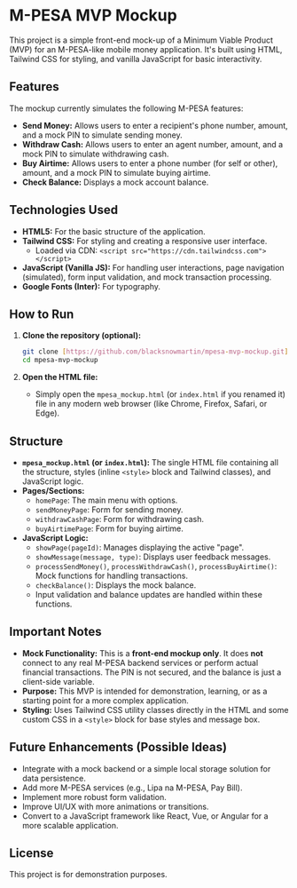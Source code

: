 # M-PESA MVP Mockup

This project is a simple front-end mock-up of a Minimum Viable Product (MVP) for an M-PESA-like mobile money application. It's built using HTML, Tailwind CSS for styling, and vanilla JavaScript for basic interactivity.

## Features

The mockup currently simulates the following M-PESA features:

* **Send Money:** Allows users to enter a recipient's phone number, amount, and a mock PIN to simulate sending money.
* **Withdraw Cash:** Allows users to enter an agent number, amount, and a mock PIN to simulate withdrawing cash.
* **Buy Airtime:** Allows users to enter a phone number (for self or other), amount, and a mock PIN to simulate buying airtime.
* **Check Balance:** Displays a mock account balance.

## Technologies Used

* **HTML5:** For the basic structure of the application.
* **Tailwind CSS:** For styling and creating a responsive user interface.
    * Loaded via CDN: `<script src="https://cdn.tailwindcss.com"></script>`
* **JavaScript (Vanilla JS):** For handling user interactions, page navigation (simulated), form input validation, and mock transaction processing.
* **Google Fonts (Inter):** For typography.

## How to Run

1.  **Clone the repository (optional):**
    ```bash
    git clone [https://github.com/blacksnowmartin/mpesa-mvp-mockup.git](https://github.com/blacksnowmartin/mpesa-mvp-mockup.git)
    cd mpesa-mvp-mockup
    ```

2.  **Open the HTML file:**
    * Simply open the `mpesa_mockup.html` (or `index.html` if you renamed it) file in any modern web browser (like Chrome, Firefox, Safari, or Edge).

## Structure

* **`mpesa_mockup.html` (or `index.html`):** The single HTML file containing all the structure, styles (inline `<style>` block and Tailwind classes), and JavaScript logic.
* **Pages/Sections:**
    * `homePage`: The main menu with options.
    * `sendMoneyPage`: Form for sending money.
    * `withdrawCashPage`: Form for withdrawing cash.
    * `buyAirtimePage`: Form for buying airtime.
* **JavaScript Logic:**
    * `showPage(pageId)`: Manages displaying the active "page".
    * `showMessage(message, type)`: Displays user feedback messages.
    * `processSendMoney()`, `processWithdrawCash()`, `processBuyAirtime()`: Mock functions for handling transactions.
    * `checkBalance()`: Displays the mock balance.
    * Input validation and balance updates are handled within these functions.

## Important Notes

* **Mock Functionality:** This is a **front-end mockup only**. It does **not** connect to any real M-PESA backend services or perform actual financial transactions. The PIN is not secured, and the balance is just a client-side variable.
* **Purpose:** This MVP is intended for demonstration, learning, or as a starting point for a more complex application.
* **Styling:** Uses Tailwind CSS utility classes directly in the HTML and some custom CSS in a `<style>` block for base styles and message box.

## Future Enhancements (Possible Ideas)

* Integrate with a mock backend or a simple local storage solution for data persistence.
* Add more M-PESA services (e.g., Lipa na M-PESA, Pay Bill).
* Implement more robust form validation.
* Improve UI/UX with more animations or transitions.
* Convert to a JavaScript framework like React, Vue, or Angular for a more scalable application.

## License

This project is for demonstration purposes. 
